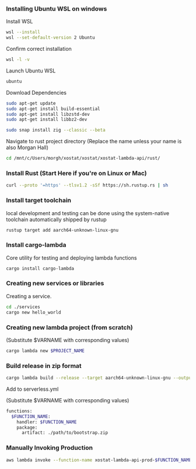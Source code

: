 ### Installing Ubuntu WSL on windows

Install WSL

```bash
wsl --install
wsl --set-default-version 2 Ubuntu
```

Confirm correct installation

```bash
wsl -l -v
```

Launch Ubuntu WSL

```bash
ubuntu
```

Download Dependencies

```bash
sudo apt-get update
sudo apt-get install build-essential
sudo apt-get install libzstd-dev
sudo apt-get install libbz2-dev

sudo snap install zig --classic --beta
```

Navigate to rust project directory (Replace the name unless your name is also Morgan Hall)

```bash
cd /mnt/c/Users/morgh/xostat/xostat/xostat-lambda-api/rust/
```

### Install Rust (Start Here if you're on Linux or Mac)

```bash
curl --proto '=https' --tlsv1.2 -sSf https://sh.rustup.rs | sh
```

### Install target toolchain

local development and testing can be done using the system-native toolchain automatically shipped by rustup

```bash
rustup target add aarch64-unknown-linux-gnu
```

### Install cargo-lambda

Core utility for testing and deploying lambda functions

```bash
cargo install cargo-lambda
```

### Creating new services or libraries

Creating a service.

```bash
cd ./services
cargo new hello_world
```

### Creating new lambda project (from scratch)

(Substitute $VARNAME with corresponding values)

```bash
cargo lambda new $PROJECT_NAME
```

### Build release in zip format

```bash
cargo lambda build --release --target aarch64-unknown-linux-gnu --output-format zip
```

Add to serverless.yml

(Substitute $VARNAME with corresponding values)

```bash
functions:
  $FUNCTION_NAME:
    handler: $FUNCTION_NAME
    package:
      artifact: ./path/to/bootstrap.zip
```

### Manually Invoking Production

```bash
aws lambda invoke --function-name xostat-lambda-api-prod-$FUNCTION_NAME outputfile.txt
```
